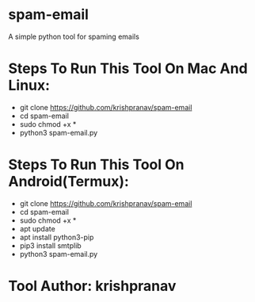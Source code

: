 # spam-email
A simple python tool for spaming emails

# Steps To Run This Tool On Mac And Linux:
- git clone https://github.com/krishpranav/spam-email
- cd spam-email
- sudo chmod +x *
- python3 spam-email.py

# Steps To Run This Tool On Android(Termux):
- git clone https://github.com/krishpranav/spam-email
- cd spam-email
- sudo chmod +x *
- apt update
- apt install python3-pip
- pip3 install smtplib
- python3 spam-email.py
 
# Tool Author: krishpranav
